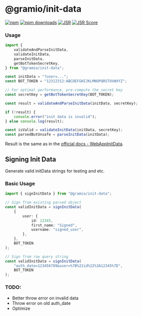 # @gramio/init-data

[![npm](https://img.shields.io/npm/v/@gramio/init-data?logo=npm&style=flat&labelColor=000&color=3b82f6)](https://www.npmjs.org/package/@gramio/init-data)
[![npm downloads](https://img.shields.io/npm/dw/@gramio/init-data?logo=npm&style=flat&labelColor=000&color=3b82f6)](https://www.npmjs.org/package/@gramio/init-data)
[![JSR](https://jsr.io/badges/@gramio/init-data)](https://jsr.io/@gramio/init-data)
[![JSR Score](https://jsr.io/badges/@gramio/init-data/score)](https://jsr.io/@gramio/init-data)

### Usage

```ts
import {
    validateAndParseInitData,
    validateInitData,
    parseInitData,
    getBotTokenSecretKey,
} from "@gramio/init-data";

const initData = "?user=...";
const BOT_TOKEN = "12312312:ABCDEFGHIJKLMNOPQRSTUVWXYZ";

// For optimal performance, pre-compute the secret key
const secretKey = getBotTokenSecretKey(BOT_TOKEN);

const result = validateAndParseInitData(initData, secretKey);

if (!result) {
    console.error("init data is invalid");
} else console.log(result);

const isValid = validateInitData(initData, secretKey);
const parsedButUnsafe = parseInitData(initData);
```

Result is the same as in the [official docs - WebAppInitData](https://core.telegram.org/bots/webapps#webappinitdata).

## Signing Init Data

Generate valid initData strings for testing and etc.

### Basic Usage

```typescript
import { signInitData } from "@gramio/init-data";

// Sign from existing parsed object
const validInitData = signInitData(
    {
        user: {
            id: 12345,
            first_name: "Signed",
            username: "signed_user",
        },
    },
    BOT_TOKEN
);

// Sign from raw query string
const validInitData = signInitData(
    "auth_date=123456789&user=%7B%22id%22%3A12345%7D",
    BOT_TOKEN
);
```

### TODO:

-   Better throw error on invalid data
-   Throw error on old auth_date
-   Optimize
